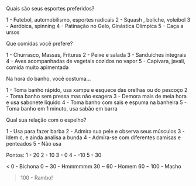 Quais são seus esportes preferidos?

1 - Futebol, automobilismo, esportes radicais
2 - Squash , boliche, voleibol
3 - Aeróbica, spinning
4 - Patinação no Gelo, Ginástica Olímpica
5 - Caça a ursos


Que comidas você prefere?

1 - Churrasco, Massas, Frituras 
2 - Peixe e salada
3 - Sanduíches integrais
4 - Aves acompanhadas de vegetais cozidos no vapor
5 - Capivara, javali, comida muito apimentada


Na hora do banho, você costuma...

1 - Toma banho rápido, usa xampu e esquece das orelhas ou do pescoço
2 - Toma banho sem pressa mas não exagera
3 - Demora mais de meia hora e usa sabonete líquido
4 - Toma banho com sais e espuma na banheira
5 - Toma banho em 1 minuto, usa sabão em barra


Qual sua relação com o espelho?

1 - Usa para fazer barba
2 - Admira sua pele e observa seus músculos
3 - Idem c, e ainda analisa a bunda
4 - Admira-se com diferentes camisas e penteados
5 - Não usa




Pontos:
1 - 20
2 - 10
3 - 0
4 - -10
5 - 30


< 0 - Bichona
0 ~ 30 - Hmmmmmm
30 ~ 60 - Homem
60 ~ 100 - Macho
> 100 - Rambo!
